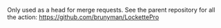 Only used as a head for merge requests.  See the parent repository for all the action: https://github.com/brunyman/LockettePro
